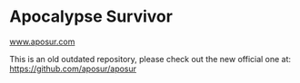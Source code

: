# Apocalypse Survivor
www.aposur.com

This is an old outdated repository, please check out the new official one at:
https://github.com/aposur/aposur